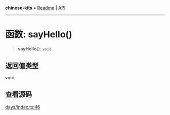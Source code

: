 **chinese-kits** • [Readme](../README.md) \| [API](../globals.md)

***

# 函数: sayHello()

<a id="undefined" name="undefined"></a>

> **sayHello**(): `void`

## 返回值类型

`void`

## 查看源码

[days/index.ts:46](https://github.com/hacxy/chinese-kits/blob/5b1794424faad6636f4b4dcee5780ecb7274c1f6/src/days/index.ts#L46)
